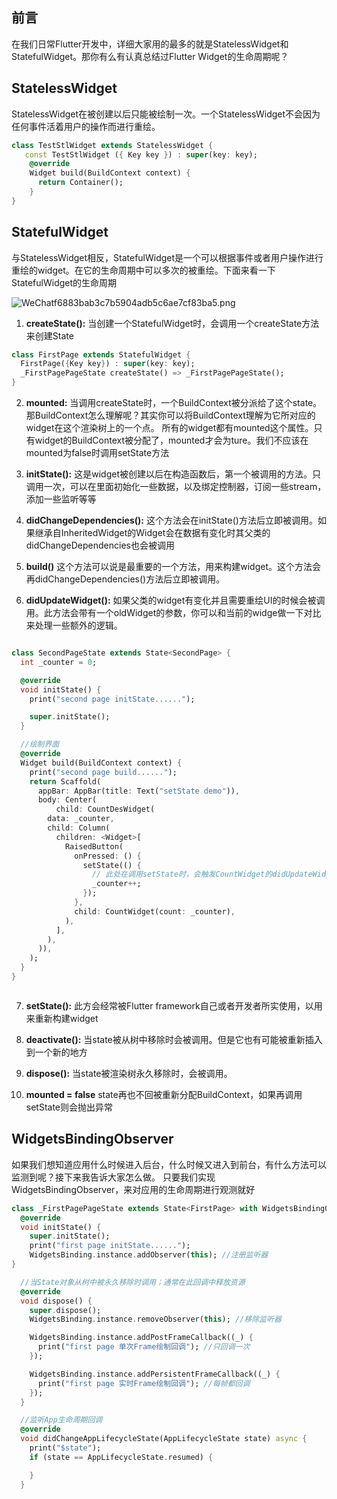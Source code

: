 ## 前言
在我们日常Flutter开发中，详细大家用的最多的就是StatelessWidget和StatefulWidget。那你有么有认真总结过Flutter Widget的生命周期呢？

## StatelessWidget
StatelessWidget在被创建以后只能被绘制一次。一个StatelessWidget不会因为任何事件活着用户的操作而进行重绘。
```dart
class TestStlWidget extends StatelessWidget {
   const TestStlWidget ({ Key key }) : super(key: key);
    @override
    Widget build(BuildContext context) {
      return Container();
    }
}

```

##  StatefulWidget
与StatelessWidget相反，StatefulWidget是一个可以根据事件或者用户操作进行重绘的widget。在它的生命周期中可以多次的被重绘。下面来看一下StatefulWidget的生命周期

![WeChatf6883bab3c7b5904adb5c6ae7cf83ba5.png](0)

1. **createState():** 当创建一个StatefulWidget时，会调用一个createState方法来创建State
```dart
class FirstPage extends StatefulWidget {
  FirstPage({Key key}) : super(key: key);
  _FirstPagePageState createState() => _FirstPagePageState();
}
```
2. **mounted:** 当调用createState时，一个BuildContext被分派给了这个state。那BuildContext怎么理解呢？其实你可以将BuildContext理解为它所对应的widget在这个渲染树上的一个点。
所有的widget都有mounted这个属性。只有widget的BuildContext被分配了，mounted才会为ture。我们不应该在mounted为false时调用setState方法

3. **initState():** 这是widget被创建以后在构造函数后，第一个被调用的方法。只调用一次，可以在里面初始化一些数据，以及绑定控制器，订阅一些stream，添加一些监听等等

4. **didChangeDependencies():** 这个方法会在initState()方法后立即被调用。如果继承自InheritedWidget的Widget会在数据有变化时其父类的didChangeDependencies也会被调用

5. **build()** 这个方法可以说是最重要的一个方法，用来构建widget。这个方法会再didChangeDependencies()方法后立即被调用。

6. **didUpdateWidget():** 如果父类的widget有变化并且需要重绘UI的时候会被调用。此方法会带有一个oldWidget的参数，你可以和当前的widge做一下对比来处理一些额外的逻辑。
```dart

class SecondPageState extends State<SecondPage> {
  int _counter = 0;

  @override
  void initState() {
    print("second page initState......");

    super.initState();
  }

  //绘制界面
  @override
  Widget build(BuildContext context) {
    print("second page build......");
    return Scaffold(
      appBar: AppBar(title: Text("setState demo")),
      body: Center(
          child: CountDesWidget(
        data: _counter,
        child: Column(
          children: <Widget>[
            RaisedButton(
              onPressed: () {
                setState(() {
                  // 此处在调用setState时，会触发CountWidget的didUpdateWidget的方法
                  _counter++;
                });
              },
              child: CountWidget(count: _counter),
            ),
          ],
        ),
      )),
    );
  }
}



```


7. **setState():** 此方会经常被Flutter framework自己或者开发者所实使用，以用来重新构建widget

8. **deactivate():** 当state被从树中移除时会被调用。但是它也有可能被重新插入到一个新的地方

9. **dispose():** 当state被渲染树永久移除时，会被调用。

10. **mounted = false** state再也不回被重新分配BuildContext，如果再调用setState则会抛出异常

## WidgetsBindingObserver
如果我们想知道应用什么时候进入后台，什么时候又进入到前台，有什么方法可以监测到呢？接下来我告诉大家怎么做。
只要我们实现WidgetsBindingObserver，来对应用的生命周期进行观测就好
```dart
class _FirstPagePageState extends State<FirstPage> with WidgetsBindingObserver {
  @override
  void initState() {
    super.initState();
    print("first page initState......");
    WidgetsBinding.instance.addObserver(this); //注册监听器
}

  //当State对象从树中被永久移除时调用；通常在此回调中释放资源
  @override
  void dispose() {
    super.dispose();
    WidgetsBinding.instance.removeObserver(this); //移除监听器

    WidgetsBinding.instance.addPostFrameCallback((_) {
      print("first page 单次Frame绘制回调"); //只回调一次
    });

    WidgetsBinding.instance.addPersistentFrameCallback((_) {
      print("first page 实时Frame绘制回调"); //每帧都回调
    });
  }

  //监听App生命周期回调
  @override
  void didChangeAppLifecycleState(AppLifecycleState state) async {
    print("$state");
    if (state == AppLifecycleState.resumed) {

    }
  }

```







